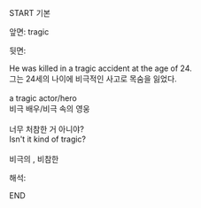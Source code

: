 START
기본

앞면:
tragic


뒷면:
<div>He was killed in a tragic accident at the age of 24. </div><div>그는 24세의 나이에 비극적인 사고로 목숨을 잃었다.</div><div><br></div><div><div>a tragic actor/hero </div><div>비극 배우/비극 속의 영웅</div></div><div><br></div><div><div><div>너무 처참한 거 아니야?</div></div><div><div>Isn't it kind of tragic?</div></div></div><div><br></div><div>비극의 , 비참한</div>


해석:

END
